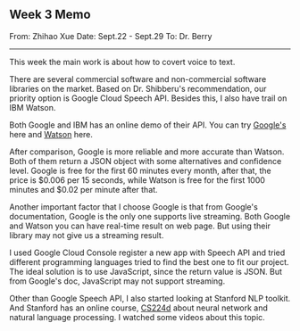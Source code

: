 ## Week 3 Memo
From: Zhihao Xue
Date: Sept.22 - Sept.29
To: Dr. Berry

----

This week the main work is about how to covert voice to text. 

There are several commercial software and non-commercial software libraries on the market. Based on Dr. Shibberu's recommendation, our priority option is Google Cloud Speech API. Besides this, I also have trail on IBM Watson. 

Both Google and IBM has an online demo of their API. You can try [Google's](https://cloud.google.com/speech/) here and [Watson](https://speech-to-text-demo.mybluemix.net) here. 

After comparison, Google is more reliable and more accurate than Watson. Both of them return a JSON object with some alternatives and confidence level. Google is free for the first 60 minutes every month, after that, the price is $0.006 per 15 seconds, while Watson is free for the first 1000 minutes and $0.02 per minute after that. 

Another important factor that I choose Google is that from Google's documentation, Google is the only one supports live streaming. Both Google and Watson you can have real-time result on web page. But using their library may not give us a streaming result. 

I used Google Cloud Console register a new app with Speech API and tried different programming languages tried to find the best one to fit our project. The ideal solution is to use JavaScript, since the return value is JSON. But from Google's doc, JavaScript may not support streaming. 

Other than Google Speech API, I also started looking at Stanford NLP toolkit. And Stanford has an online course, [CS224d](http://cs224d.stanford.edu/) about neural network and natural language processing. I watched some videos about this topic. 


